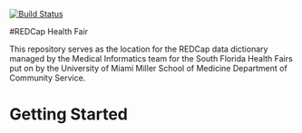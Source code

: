 [![Build Status](https://travis-ci.org/umdocsmedit/RedCapHealthFair.svg?branch=master)](https://travis-ci.org/umdocsmedit/RedCapHealthFair)

#REDCap Health Fair

This repository serves as the location for the REDCap data dictionary managed
by the Medical Informatics team for the South Florida Health Fairs put on by
the University of Miami Miller School of Medicine Department of Community
Service.

# Getting Started
